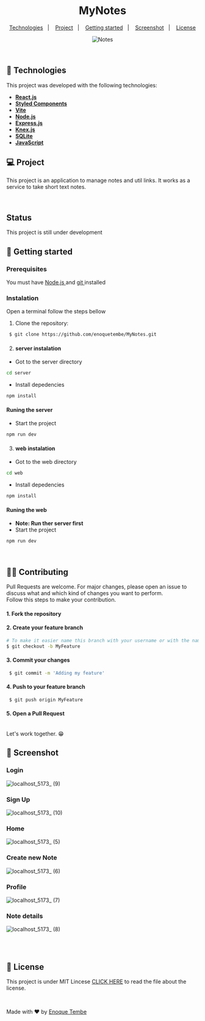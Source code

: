 <h1 align="center">MyNotes</h1>


<p align="center">
  <a href="#-technologies">Technologies</a>&nbsp;&nbsp;&nbsp;|&nbsp;&nbsp;&nbsp;
  <a href="#-project">Project</a>&nbsp;&nbsp;&nbsp;|&nbsp;&nbsp;&nbsp;
  <a href="#-getting-started">Getting started</a>&nbsp;&nbsp;&nbsp;|&nbsp;&nbsp;&nbsp;
  <a href="#-screenshot">Screenshot</a>&nbsp;&nbsp;&nbsp;|&nbsp;&nbsp;&nbsp;
  <!-- <a href="#-live-demo">Live Demo</a>&nbsp;&nbsp;&nbsp;|&nbsp;&nbsp;&nbsp; -->
  <a href="#-license">License</a>  

</p>

<div align="center"> 

  ![Notes](https://user-images.githubusercontent.com/98264322/222968120-d238cc3e-9e9e-4ef5-9748-86ed0c43c141.png)

</div>

<br> 



## 🚀 Technologies

This project was developed with the following technologies:

- <span>[**React.js**](https://reactjs.org/)</span>
- <span>[**Styled Components**](https://styled-components.com/)</span>
- <span>[**Vite**](https://vitejs.dev/)</span>
- <span>[**Node.js**](https://nodejs.org/en/)</span>
- <span>[**Express.js**](https://expressjs.com/)</span>
- <span>[**Knex.js**](https://knexjs.org/)</span>
- <span>[**SQLite**](https://www.sqlite.org/index.html)</span>
- <span>[**JavaScript**](https://www.javascript.com/) </span>  


## 💻 Project
This project is an application to manage notes and util links. It works as a service to take short text notes.

<br> 

## Status
This project is still under development <br>

## 🚀 Getting started

### Prerequisites
You must have <a href="https://nodejs.org/en/"> Node.js </a> and   <a href="https://git-scm.com/downloads"> git </a> installed


### Instalation 

Open a terminal follow the steps bellow

1. Clone the repository: 

``` bash 
 $ git clone https://github.com/enoquetembe/MyNotes.git
```

2. #### server instalation

- Got to the server directory
``` bash 
cd server
```

- Install depedencies

``` bash 
npm install
```

#### Runing the server

- Start the project

``` bash 
npm run dev
```

3. #### web instalation

- Got to the web directory
``` bash 
cd web
```

- Install depedencies

``` bash 
npm install
```

#### Runing the web
- <b> Note: Run ther server first </b>
- Start the project

``` bash 
npm run dev
```
<br>

## 👨‍💻 Contributing

<p> 
  Pull Requests are welcome. For major changes, please open an issue to discuss what and which kind of changes you want to perform.<br>
  Follow this steps to make your contribution.
  
  #### 1. Fork the repository
  
  #### 2. Create your feature branch 
 ```bash
 # To make it easier name this branch with your username or with the name of the feature you added
 $ git checkout -b MyFeature
 ```
  
  #### 3. Commit your changes
  ```bash
   $ git commit -m 'Adding my feature'
  ```
  
  #### 4. Push to your feature branch
  ```bash
   $ git push origin MyFeature
  ```
  
  #### 5. Open a Pull Request
  
  <br>
  Let's work together. 😁
<p/>

## 📸 Screenshot

### Login
![localhost_5173_ (9)](https://user-images.githubusercontent.com/98264322/222968214-8f3eec16-92e6-4e2d-af89-4972e30aec71.png)

### Sign Up
![localhost_5173_ (10)](https://user-images.githubusercontent.com/98264322/222968217-09686b8e-3afc-40a2-b662-bb3ee1d51b0b.png)

### Home
![localhost_5173_ (5)](https://user-images.githubusercontent.com/98264322/222968225-4af5ce76-08f2-42b6-95c6-bf0346ef7b77.png)

### Create new Note
![localhost_5173_ (6)](https://user-images.githubusercontent.com/98264322/222968229-38fb0f7c-ac0b-40dc-9b55-9578e5b5c28d.png)

### Profile
![localhost_5173_ (7)](https://user-images.githubusercontent.com/98264322/222968241-c6d0826c-3556-45cf-ac7d-1503ea411ef0.png)

### Note details
![localhost_5173_ (8)](https://user-images.githubusercontent.com/98264322/222968250-4e797364-bef1-41cc-a21d-31f63ff2ee4c.png)

<br>

<!--
## 💻 Live Demo
- You can see the application in live through [THIS LINK](https://haditdays.netlify.app/) 
-->

<br>



## 📄 License
This project is under MIT Lincese  [CLICK HERE](https://github.com/enoquetembe/MyNotes/blob/main/LICENSE) to read the file about the license.

<br>

Made with ❤  by [Enoque Tembe](https://github.com/enoquetembe)



